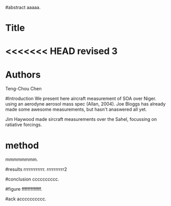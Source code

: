 #abstract
aaaaa.



# Title
<<<<<<< HEAD
revised 3 
=======


# Authors 
Teng-Chou Chen

#Introduction
We present here aircraft measurement of SOA over Niger. using an aerodyne aerosol mass spec (Allan, 2004).
Joe Bloggs has already made some awesome measurements, but hasn't anaswered all yet.  

Jim Haywood made sircraft measurements over the Sahel, focussing on ratiative forcings. 


# method
mmmmmmmm.

#results
rrrrrrrrrrrr.
rrrrrrrrrr2

#conclusion
cccccccccc. 

#figure
fffffffffffff.

#ack
acccccccccc. 
